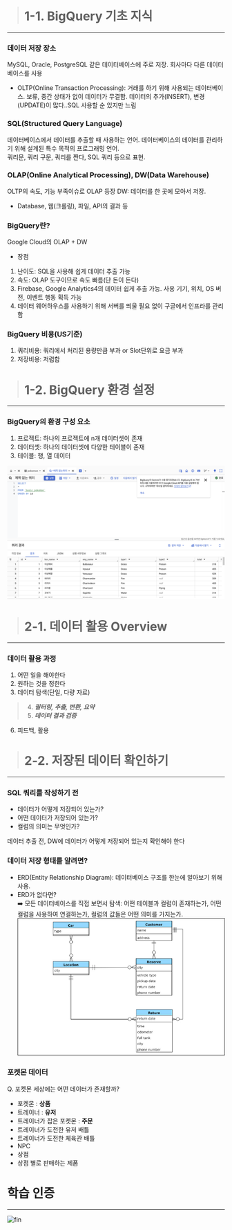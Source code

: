 > # 1-1. BigQuery 기초 지식
---

### 데이터 저장 장소   
MySQL, Oracle, PostgreSQL 같은 데이터베이스에 주로 저장. 회사마다 다른 데이터베이스를 사용
-  OLTP(Online Transaction Processing): 거래를 하기 위해 사용되는 데이터베이스. 보류, 중간 상태가 없이 데이터가 무결함. 데이터의 추가(INSERT), 변경(UPDATE)이 많다..SQL 사용할 순 있지만 느림
### SQL(Structured Query Language)  
데이터베이스에서 데이터를 추출할 때 사용하는 언어. 데이터베이스의 데이터를 관리하기 위해 설계된 특수 목적의 프로그래밍 언어.  
쿼리문, 쿼리 구문, 쿼리를 짠다, SQL 쿼리 등으로 표현.

### OLAP(Online Analytical Processing), DW(Data Warehouse)
OLTP의 속도, 기능 부족이슈로 OLAP 등장
DW: 데이터를 한 곳에 모아서 저장.
- Database, 웹(크롤링), 파일, API의 결과 등
### BigQuery란?
Google Cloud의 OLAP + DW
- 장점
1. 난이도: SQL을 사용해 쉽게 데이터 추출 가능
2. 속도: OLAP 도구이므로 속도 빠름(단 돈이 든다)
3. Firebase, Google Analytics4의 데이터 쉽게 추출 가능. 사용 기기, 위치, OS 버전, 이벤트 행동 획득 가능
4. 데이터 웨어하우스를 사용하기 위해 서버를 띄울 필요 없이 구글에서 인프라를 관리함

### BigQuery 비용(US기준)
1. 쿼리비용: 쿼리에서 처리된 용량만큼 부과 or Slot단위로 요금 부과
2. 저장비용: 저렴함

> # 1-2. BigQuery 환경 설정
---
### BigQuery의 환경 구성 요소
1) 프로젝트: 하나의 프로젝트에 n개 데이터셋이 존재
2) 데이터셋: 하나의 데이터셋에 다양한 테이블이 존재
3) 테이블: 행, 열 데이터

![alt text](../Assignment_25_1/images/w1.png)



> # 2-1. 데이터 활용 Overview
---
### 데이터 활용 과정
 1. 어떤 일을 해야한다
 2. 원하는 것을 정한다
 3. 데이터 탐색(단일, 다량 자료)
> 4. ***필터링, 추출, 변환, 요약***
> 5. ***데이터 결과 검증***
 6. 피드백, 활용


> # 2-2. 저장된 데이터 확인하기
---
### SQL 쿼리를 작성하기 전
- 데이터가 어떻게 저장되어 있는가?
- 어떤 데이터가 저장되어 있는가?
- 컬럼의 의미는 무엇인가?

데이터 추출 전, DW에 데이터가 어떻게 저장되어 있는지 확인해야 한다

### 데이터 저장 형태를 알려면?
- ERD(Entity Relationship Diagram): 데이터베이스 구조를 한눈에 알아보기 위해 사용.
- ERD가 없다면?  
➡️ 모든 데이터베이스를 직접 보면서 탐색: 어떤 테이블과 컬럼이 존재하는가, 어떤 컬럼을 사용하여 연결하는가, 컬럼의 값들은 어떤 의미를 가지는가.
![alt text](../Assignment_25_1/images/car-rental-erd.jpg)
### 포켓몬 데이터
Q. 포켓몬 세상에는 어떤 데이터가 존재할까?
- 포켓몬 : **상품**
- 트레이너 : **유저**
- 트레이너가 잡은 포켓몬 : **주문**
- 트레이너가 도전한 유저 배틀
- 트레이너가 도전한 체육관 배틀 
- NPC
- 상점
- 상점 별로 판매하는 제품

# 학습 인증
---
![fin](../Assignment_25_1/images/스크린샷%202025-03-16%20오전%203.15.04%201.png)

